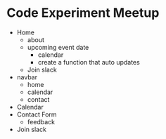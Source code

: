 # Code Experiment Meetup

- Home
  - about
  - upcoming event date
    - calendar
    - create a function that auto updates
  - Join slack
- navbar
  - home
  - calendar
  - contact
- Calendar
- Contact Form
  - feedback
- Join slack